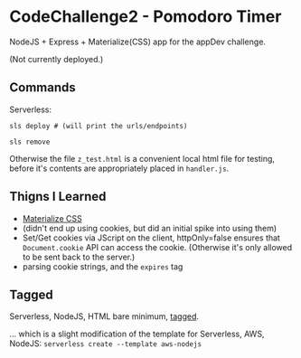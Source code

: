 # CodeChallenge2 - Pomodoro Timer

NodeJS + Express + Materialize(CSS) app for the appDev challenge.

(Not currently deployed.)

## Commands

Serverless:

```
sls deploy # (will print the urls/endpoints)

sls remove
```

Otherwise the file `z_test.html` is a convenient local html file for testing, before it's contents are appropriately placed in `handler.js`.

## Thigns I Learned

- [Materialize CSS](https://materializecss.com/)
- (didn't end up using cookies, but did an initial spike into using them)
- Set/Get cookies via JScript on the client, httpOnly=false ensures that `Document.cookie` API can access the cookie.  (Otherwise it's only allowed to be sent back to the server.)
- parsing cookie strings, and the `expires` tag

## Tagged

Serverless, NodeJS, HTML bare minimum, [tagged](https://github.com/yamori/challenge2_pomodoroTimer/releases/tag/v0.1_serverless_nodeJS_html).

... which is a slight modification of the template for Serverless, AWS, NodeJS: `serverless create --template aws-nodejs`